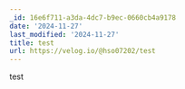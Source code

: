 ```yaml
---
_id: 16e6f711-a3da-4dc7-b9ec-0660cb4a9178
date: '2024-11-27'
last_modified: '2024-11-27'
title: test
url: https://velog.io/@hso07202/test
---
```


test